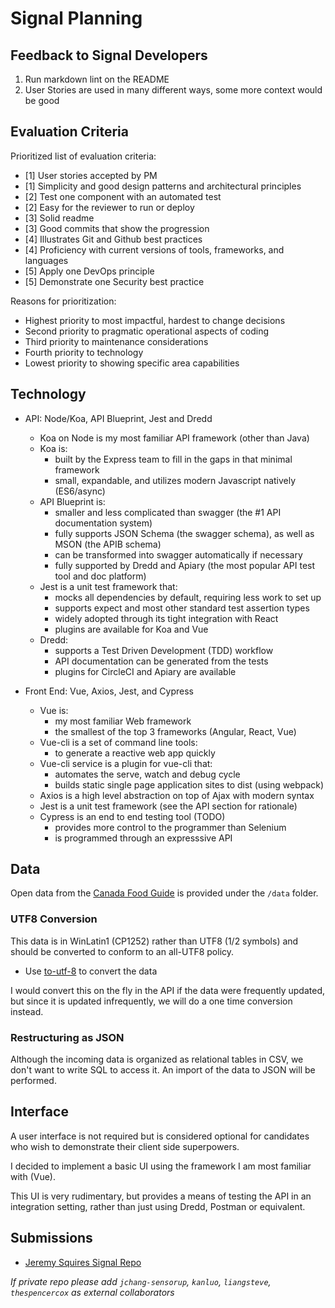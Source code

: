# Signal Planning

## Feedback to Signal Developers

1. Run markdown lint on the README
2. User Stories are used in many different ways, some more context would be good

## Evaluation Criteria

Prioritized list of evaluation criteria:

- [1] User stories accepted by PM
- [1] Simplicity and good design patterns and architectural principles
- [2] Test one component with an automated test
- [2] Easy for the reviewer to run or deploy
- [3] Solid readme
- [3] Good commits that show the progression
- [4] Illustrates Git and Github best practices
- [4] Proficiency with current versions of tools, frameworks, and languages
- [5] Apply one DevOps principle
- [5] Demonstrate one Security best practice

Reasons for prioritization:

- Highest priority to most impactful, hardest to change decisions
- Second priority to pragmatic operational aspects of coding
- Third priority to maintenance considerations
- Fourth priority to technology
- Lowest priority to showing specific area capabilities

## Technology

- API: Node/Koa, API Blueprint, Jest and Dredd
    - Koa on Node is my most familiar API framework (other than Java)
    - Koa is:
        - built by the Express team to fill in the gaps in that minimal framework
        - small, expandable, and utilizes modern Javascript natively (ES6/async)
    - API Blueprint is:
        - smaller and less complicated than swagger (the #1 API documentation system)
        - fully supports JSON Schema (the swagger schema), as well as MSON (the APIB schema)
        - can be transformed into swagger automatically if necessary
        - fully supported by Dredd and Apiary (the most popular API test tool and doc platform)
    - Jest is a unit test framework that:
        - mocks all dependencies by default, requiring less work to set up
        - supports expect and most other standard test assertion types
        - widely adopted through its tight integration with React
        - plugins are available for Koa and Vue
    - Dredd:
        - supports a Test Driven Development (TDD) workflow
        - API documentation can be generated from the tests
        - plugins for CircleCI and Apiary are available

- Front End: Vue, Axios, Jest, and Cypress
    - Vue is:
        - my most familiar Web framework
        - the smallest of the top 3 frameworks (Angular, React, Vue)
    - Vue-cli is a set of command line tools:
        - to generate a reactive web app quickly
    - Vue-cli service is a plugin for vue-cli that:
        - automates the serve, watch and debug cycle
        - builds static single page application sites to dist (using webpack)
    - Axios is a high level abstraction on top of Ajax with modern syntax
    - Jest is a unit test framework (see the API section for rationale)
    - Cypress is an end to end testing tool (TODO)
        - provides more control to the programmer than Selenium
        - is programmed through an expresssive API

## Data

Open data from the [Canada Food Guide](https://open.canada.ca/data/en/dataset/e5f4a98e-0ccf-4e5e-9912-d308b46c5a7f) is provided under the `/data` folder.

### UTF8 Conversion

This data is in WinLatin1 (CP1252) rather than UTF8 (1/2 symbols) and should be converted to conform to an all-UTF8 policy.

- Use [to-utf-8](https://www.npmjs.com/package/to-utf-8) to convert the data

I would convert this on the fly in the API if the data were frequently updated, but since it is updated infrequently, we will do a one time conversion instead.

### Restructuring as JSON

Although the incoming data is organized as relational tables in CSV, we don't want to write SQL to access it.
An import of the data to JSON will be performed.

## Interface

A user interface is not required but is considered optional for candidates who wish to demonstrate their client side superpowers.

I decided to implement a basic UI using the framework I am most familiar with (Vue).

This UI is very rudimentary, but provides a means of testing the API in an integration setting, rather than just using Dredd, Postman or equivalent.

## Submissions

- [Jeremy Squires Signal Repo](https://github.com/jeremysquires/signal)

*If private repo please add `jchang-sensorup`, `kanluo`, `liangsteve`, `thespencercox` as external collaborators*